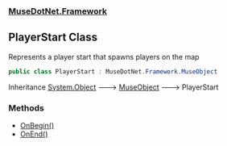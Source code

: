 ### [MuseDotNet.Framework](./MuseDotNet-Framework.md 'MuseDotNet.Framework')
## PlayerStart Class
Represents a player start that spawns players on the map  
```csharp
public class PlayerStart : MuseDotNet.Framework.MuseObject
```
Inheritance [System.Object](https://docs.microsoft.com/en-us/dotnet/api/System.Object 'System.Object') &#129106; [MuseObject](./MuseObject.md 'MuseDotNet.Framework.MuseObject') &#129106; PlayerStart  
### Methods
- [OnBegin()](./PlayerStart-OnBegin().md 'MuseDotNet.Framework.PlayerStart.OnBegin()')
- [OnEnd()](./PlayerStart-OnEnd().md 'MuseDotNet.Framework.PlayerStart.OnEnd()')
